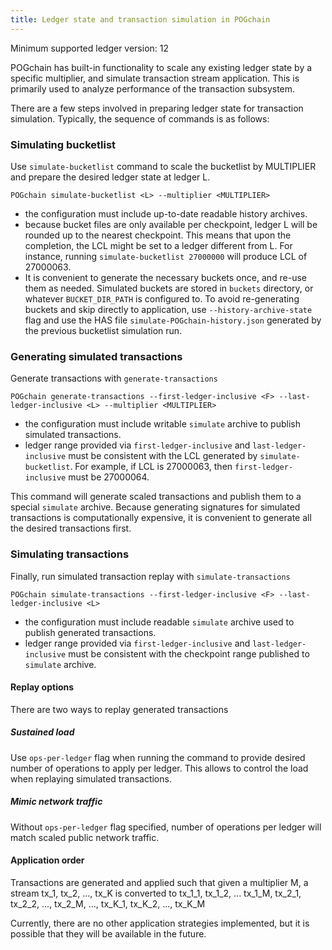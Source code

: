 ```yaml
---
title: Ledger state and transaction simulation in POGchain
---
```


Minimum supported ledger version: 12

POGchain has built-in functionality to scale any existing ledger state by a specific multiplier,
and simulate transaction stream application. This is primarily used to analyze performance of the transaction subsystem.

There are a few steps involved in preparing ledger state for transaction simulation. Typically, the sequence of commands is as follows:

### Simulating bucketlist
Use `simulate-bucketlist` command to scale the bucketlist by MULTIPLIER and prepare the desired ledger state at ledger L.

`POGchain simulate-bucketlist <L> --multiplier <MULTIPLIER>`

* the configuration must include up-to-date readable history archives.
* because bucket files are only available per checkpoint, ledger L will be rounded up to the nearest checkpoint. This means that upon the completion, the LCL might be set to a ledger different from L. For instance, running `simulate-bucketlist 27000000` will produce LCL of 27000063.
* It is convenient to generate the necessary buckets once, and re-use them as needed. Simulated buckets are stored in `buckets` directory, or whatever `BUCKET_DIR_PATH` is configured to. To avoid re-generating buckets and skip directly to application, use `--history-archive-state` flag and use the HAS file `simulate-POGchain-history.json` generated by the previous bucketlist simulation run.

### Generating simulated transactions
Generate transactions with `generate-transactions`

`POGchain generate-transactions --first-ledger-inclusive <F> --last-ledger-inclusive <L> --multiplier <MULTIPLIER>`

* the configuration must include writable `simulate` archive to publish simulated transactions.
* ledger range provided via `first-ledger-inclusive` and `last-ledger-inclusive` must be consistent with the LCL generated by `simulate-bucketlist`. For example, if LCL is 27000063, then `first-ledger-inclusive` must be 27000064.

This command will generate scaled transactions and publish them to a special `simulate` archive. Because generating signatures for simulated transactions is computationally expensive, it is convenient to generate all the desired transactions first.

### Simulating transactions
Finally, run simulated transaction replay with `simulate-transactions`

`POGchain simulate-transactions --first-ledger-inclusive <F> --last-ledger-inclusive <L>`

* the configuration must include readable `simulate` archive used to publish generated transactions.
* ledger range provided via `first-ledger-inclusive` and `last-ledger-inclusive` must be consistent with the checkpoint range published to `simulate` archive.

#### Replay options
There are two ways to replay generated transactions 

##### Sustained load
Use `ops-per-ledger` flag when running the command to provide desired number of operations to apply per ledger. This allows to control the load when replaying simulated transactions.

##### Mimic network traffic
Without `ops-per-ledger` flag specified, number of operations per ledger will match scaled public network traffic.

#### Application order 
Transactions are generated and applied such that given a multiplier M, a stream tx_1, tx_2, ..., tx_K is converted to
tx_1_1, tx_1_2, ... tx_1_M, tx_2_1, tx_2_2, ..., tx_2_M, ..., tx_K_1, tx_K_2, ..., tx_K_M

Currently, there are no other application strategies implemented, but it is possible that they will be available in the future. 

